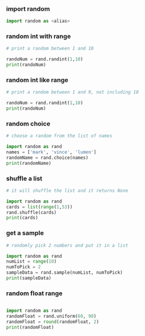 ### import random
```python
import random as <alias>
```


### random int with range
```python
# print a random between 1 and 10

randoNum = rand.randint(1,10)
print(randoNum)
```


### random int like range
```python
# print a random between 1 and 9, not including 10

randoNum = rand.randint(1,10)
print(randoNum)
```


### random choice 
```python
# choose a random from the list of names

import random as rand
names = ['mark', 'vince', 'lumen']
randomName = rand.choice(names)
print(randomName)
```


### shuffle a list
```python
# it will shuffle the list and it returns None

import random as rand
cards = list(range(1,53))
rand.shuffle(cards)
print(cards)
```


### get a sample 
```python
# randomly pick 2 numbers and put it in a list

import random as rand
numList = range(10)
numToPick = 2
sampleData = rand.sample(numList, numToPick)
print(sampleData)
```


### random float range
```python

import random as rand
randomFloat = rand.uniform(60, 98)
randomFloat = round(randomFloat, 2)
print(randomFloat)

```






















